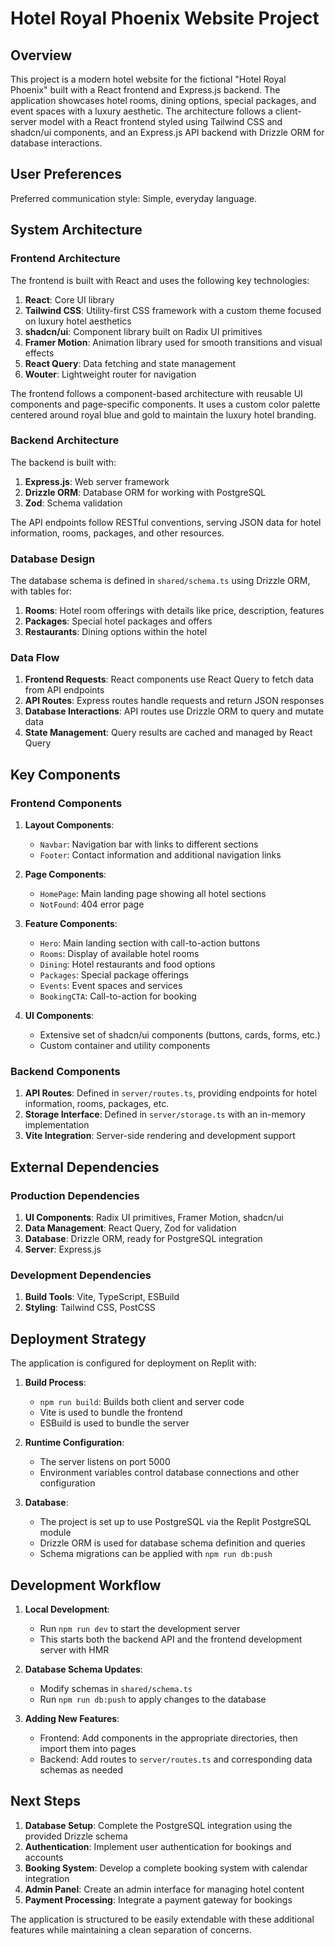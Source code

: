 # Hotel Royal Phoenix Website Project

## Overview

This project is a modern hotel website for the fictional "Hotel Royal Phoenix" built with a React frontend and Express.js backend. The application showcases hotel rooms, dining options, special packages, and event spaces with a luxury aesthetic. The architecture follows a client-server model with a React frontend styled using Tailwind CSS and shadcn/ui components, and an Express.js API backend with Drizzle ORM for database interactions.

## User Preferences

Preferred communication style: Simple, everyday language.

## System Architecture

### Frontend Architecture

The frontend is built with React and uses the following key technologies:

1. **React**: Core UI library
2. **Tailwind CSS**: Utility-first CSS framework with a custom theme focused on luxury hotel aesthetics
3. **shadcn/ui**: Component library built on Radix UI primitives
4. **Framer Motion**: Animation library used for smooth transitions and visual effects
5. **React Query**: Data fetching and state management
6. **Wouter**: Lightweight router for navigation

The frontend follows a component-based architecture with reusable UI components and page-specific components. It uses a custom color palette centered around royal blue and gold to maintain the luxury hotel branding.

### Backend Architecture

The backend is built with:

1. **Express.js**: Web server framework
2. **Drizzle ORM**: Database ORM for working with PostgreSQL
3. **Zod**: Schema validation

The API endpoints follow RESTful conventions, serving JSON data for hotel information, rooms, packages, and other resources.

### Database Design

The database schema is defined in `shared/schema.ts` using Drizzle ORM, with tables for:

1. **Rooms**: Hotel room offerings with details like price, description, features
2. **Packages**: Special hotel packages and offers
3. **Restaurants**: Dining options within the hotel

### Data Flow

1. **Frontend Requests**: React components use React Query to fetch data from API endpoints
2. **API Routes**: Express routes handle requests and return JSON responses
3. **Database Interactions**: API routes use Drizzle ORM to query and mutate data
4. **State Management**: Query results are cached and managed by React Query

## Key Components

### Frontend Components

1. **Layout Components**: 
   - `Navbar`: Navigation bar with links to different sections
   - `Footer`: Contact information and additional navigation links

2. **Page Components**:
   - `HomePage`: Main landing page showing all hotel sections
   - `NotFound`: 404 error page

3. **Feature Components**:
   - `Hero`: Main landing section with call-to-action buttons
   - `Rooms`: Display of available hotel rooms
   - `Dining`: Hotel restaurants and food options
   - `Packages`: Special package offerings
   - `Events`: Event spaces and services
   - `BookingCTA`: Call-to-action for booking

4. **UI Components**:
   - Extensive set of shadcn/ui components (buttons, cards, forms, etc.)
   - Custom container and utility components

### Backend Components

1. **API Routes**: Defined in `server/routes.ts`, providing endpoints for hotel information, rooms, packages, etc.
2. **Storage Interface**: Defined in `server/storage.ts` with an in-memory implementation
3. **Vite Integration**: Server-side rendering and development support

## External Dependencies

### Production Dependencies

1. **UI Components**: Radix UI primitives, Framer Motion, shadcn/ui
2. **Data Management**: React Query, Zod for validation
3. **Database**: Drizzle ORM, ready for PostgreSQL integration
4. **Server**: Express.js

### Development Dependencies

1. **Build Tools**: Vite, TypeScript, ESBuild
2. **Styling**: Tailwind CSS, PostCSS

## Deployment Strategy

The application is configured for deployment on Replit with:

1. **Build Process**: 
   - `npm run build`: Builds both client and server code
   - Vite is used to bundle the frontend
   - ESBuild is used to bundle the server

2. **Runtime Configuration**:
   - The server listens on port 5000
   - Environment variables control database connections and other configuration

3. **Database**:
   - The project is set up to use PostgreSQL via the Replit PostgreSQL module
   - Drizzle ORM is used for database schema definition and queries
   - Schema migrations can be applied with `npm run db:push`

## Development Workflow

1. **Local Development**:
   - Run `npm run dev` to start the development server
   - This starts both the backend API and the frontend development server with HMR

2. **Database Schema Updates**:
   - Modify schemas in `shared/schema.ts`
   - Run `npm run db:push` to apply changes to the database

3. **Adding New Features**:
   - Frontend: Add components in the appropriate directories, then import them into pages
   - Backend: Add routes to `server/routes.ts` and corresponding data schemas as needed

## Next Steps

1. **Database Setup**: Complete the PostgreSQL integration using the provided Drizzle schema
2. **Authentication**: Implement user authentication for bookings and accounts
3. **Booking System**: Develop a complete booking system with calendar integration
4. **Admin Panel**: Create an admin interface for managing hotel content
5. **Payment Processing**: Integrate a payment gateway for bookings

The application is structured to be easily extendable with these additional features while maintaining a clean separation of concerns.
